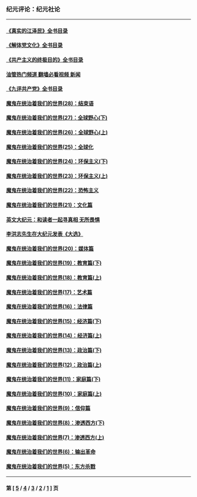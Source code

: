 ### 纪元评论：纪元社论
---
#### [《真实的江泽民》全书目录](../../pages/nsc422/n13721399.md?05290330) 
#### [《解体党文化》全书目录](../../pages/nsc422/n13721157.md?05290330) 
#### [《共产主义的终极目的》全书目录](../../pages/nsc422/n13721048.md?05290330) 
#### [油管热门频道 翻墙必看视频 新闻](ok?05290330)
#### [《九评共产党》全书目录](../../pages/nsc422/n13708085.md?05290330) 
#### [魔鬼在统治着我们的世界(28)：结束语](../../pages/nsc422/n10936246.md?05290330) 
#### [魔鬼在统治着我们的世界(27)：全球野心(下)](../../pages/nsc422/n10928319.md?05290330) 
#### [魔鬼在统治着我们的世界(26)：全球野心(上)](../../pages/nsc422/n10900318.md?05290330) 
#### [魔鬼在统治着我们的世界(25)：全球化](../../pages/nsc422/n10788205.md?05290330) 
#### [魔鬼在统治着我们的世界(24)：环保主义(下)](../../pages/nsc422/n10695307.md?05290330) 
#### [魔鬼在统治着我们的世界(23)：环保主义(上)](../../pages/nsc422/n10688613.md?05290330) 
#### [魔鬼在统治着我们的世界(22)：恐怖主义](../../pages/nsc422/n10614727.md?05290330) 
#### [魔鬼在统治着我们的世界(21)：文化篇](../../pages/nsc422/n10597706.md?05290330) 
#### [英文大纪元：和读者一起寻真相 无所畏惧](../../pages/nsc422/n12542027.md?05290330) 
#### [李洪志先生在大纪元发表《大选》](../../pages/nsc422/n12534746.md?05290330) 
#### [魔鬼在统治着我们的世界(20)：媒体篇](../../pages/nsc422/n10586579.md?05290330) 
#### [魔鬼在统治着我们的世界(19)：教育篇(下)](../../pages/nsc422/n10564808.md?05290330) 
#### [魔鬼在统治着我们的世界(18)：教育篇(上)](../../pages/nsc422/n10526970.md?05290330) 
#### [魔鬼在统治着我们的世界(17)：艺术篇](../../pages/nsc422/n10499093.md?05290330) 
#### [魔鬼在统治着我们的世界(16)：法律篇](../../pages/nsc422/n10485969.md?05290330) 
#### [魔鬼在统治着我们的世界(15)：经济篇(下)](../../pages/nsc422/n10469975.md?05290330) 
#### [魔鬼在统治着我们的世界(14)：经济篇(上)](../../pages/nsc422/n10457370.md?05290330) 
#### [魔鬼在统治着我们的世界(13)：政治篇(下)](../../pages/nsc422/n10448270.md?05290330) 
#### [魔鬼在统治着我们的世界(12)：政治篇(上)](../../pages/nsc422/n10444576.md?05290330) 
#### [魔鬼在统治着我们的世界(11)：家庭篇(下)](../../pages/nsc422/n10440961.md?05290330) 
#### [魔鬼在统治着我们的世界(10)：家庭篇(上)](../../pages/nsc422/n10435448.md?05290330) 
#### [魔鬼在统治着我们的世界(9)：信仰篇](../../pages/nsc422/n10432159.md?05290330) 
#### [魔鬼在统治着我们的世界(8)：渗透西方(下)](../../pages/nsc422/n10429603.md?05290330) 
#### [魔鬼在统治着我们的世界(7)：渗透西方(上)](../../pages/nsc422/n10426013.md?05290330) 
#### [魔鬼在统治着我们的世界(6)：输出革命](../../pages/nsc422/n10421536.md?05290330) 
#### [魔鬼在统治着我们的世界(5)：东方杀戮](../../pages/nsc422/n10417707.md?05290330) 

---
#### 第 [ [5](./5.md?05290330) / [4](./4.md?05290330) / [3](./3.md?05290330) / [2](./2.md?05290330) / [1](./1.md?05290330) ] 页
